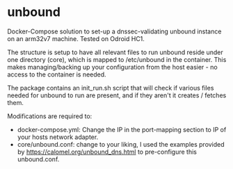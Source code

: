 # unbound

Docker-Compose solution to set-up a dnssec-validating unbound instance on an arm32v7 machine. Tested on Odroid HC1.

The structure is setup to have all relevant files to run unbound reside under one directory (core), which is mapped to /etc/unbound in the container. This makes managing/backing up your configuration from the host easier - no access to the container is needed.

The package contains an init_run.sh script that will check if various files needed for unbound to run are present, and if they aren't it creates / fetches them.

Modifications are required to:
- docker-compose.yml: Change the IP in the port-mapping section to IP of your hosts network adapter.
- core/unbound.conf: change to your liking, I used the examples provided by https://calomel.org/unbound_dns.html to pre-configure this unbound.conf.
